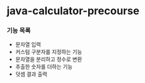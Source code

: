 # java-calculator-precourse
### 기능 목록
- 문자열 입력
- 커스텀 구분자를 지정하는 기능
- 문자열을 분리하고 정수로 변환
- 추출한 숫자를 더하는 기능
- 덧셈 결과 출력
